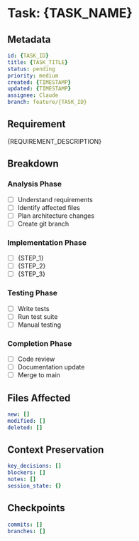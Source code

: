 # Task: {TASK_NAME}

## Metadata

```yaml
id: {TASK_ID}
title: {TASK_TITLE}
status: pending
priority: medium
created: {TIMESTAMP}
updated: {TIMESTAMP}
assignee: Claude
branch: feature/{TASK_ID}
```

## Requirement

{REQUIREMENT_DESCRIPTION}

## Breakdown

### Analysis Phase

- [ ] Understand requirements
- [ ] Identify affected files
- [ ] Plan architecture changes
- [ ] Create git branch

### Implementation Phase

- [ ] {STEP_1}
- [ ] {STEP_2}
- [ ] {STEP_3}

### Testing Phase

- [ ] Write tests
- [ ] Run test suite
- [ ] Manual testing

### Completion Phase

- [ ] Code review
- [ ] Documentation update
- [ ] Merge to main

## Files Affected

```yaml
new: []
modified: []
deleted: []
```

## Context Preservation

```yaml
key_decisions: []
blockers: []
notes: []
session_state: {}
```

## Checkpoints

```yaml
commits: []
branches: []
```
